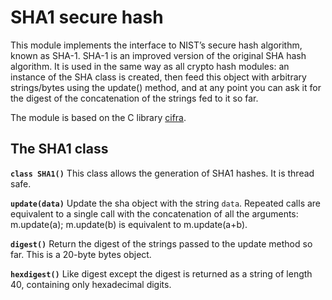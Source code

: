<!-- module: sha1 -->
# SHA1 secure hash

This module implements the interface to NIST’s secure hash algorithm, known as SHA-1. SHA-1 is an improved version of
the original SHA hash algorithm. It is used in the same way as all crypto hash modules: an instance of the SHA class is
created, then feed this object with arbitrary strings/bytes using the update() method, and at any point you can ask it for the digest of the
concatenation of the strings fed to it so far.

The module is based on the C library [cifra](https://github.com/ctz/cifra).

## The SHA1 class


**`class SHA1()`**
This class allows the generation of SHA1 hashes. It is thread safe.


**`update(data)`**
Update the sha object with the string ```data```. Repeated calls are equivalent to a single call with the concatenation of all
the arguments: m.update(a); m.update(b) is equivalent to m.update(a+b).


**`digest()`**
Return the digest of the strings passed to the update method so far. This is a 20-byte bytes object.


**`hexdigest()`**
Like digest except the digest is returned as a string of length 40, containing only hexadecimal digits.
<!--stackedit_data:
eyJoaXN0b3J5IjpbLTEwODQwNjg3NjQsMzQ5ODMwMzA4XX0=
-->